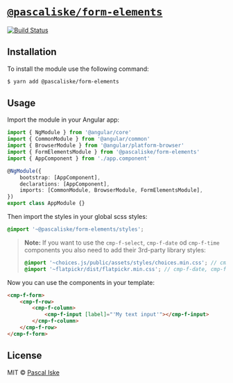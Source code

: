 # [`@pascaliske/form-elements`](https://pascaliske.github.io/form-elements)

[![Build Status](https://img.shields.io/github/workflow/status/pascaliske/form-elements/Test%20package/master?label=test&style=flat-square)](https://github.com/pascaliske/form-elements/actions)

## Installation

To install the module use the following command:

```bash
$ yarn add @pascaliske/form-elements
```

## Usage

Import the module in your Angular app:

```typescript
import { NgModule } from '@angular/core'
import { CommonModule } from '@angular/common'
import { BrowserModule } from '@angular/platform-browser'
import { FormElementsModule } from '@pascaliske/form-elements'
import { AppComponent } from './app.component'

@NgModule({
    bootstrap: [AppComponent],
    declarations: [AppComponent],
    imports: [CommonModule, BrowserModule, FormElementsModule],
})
export class AppModule {}
```

Then import the styles in your global scss styles:

```scss
@import '~@pascaliske/form-elements/styles';
```

> **Note:** If you want to use the `cmp-f-select`, `cmp-f-date` od `cmp-f-time` components you also need to add their 3rd-party library styles:
>
> ```scss
> @import '~choices.js/public/assets/styles/choices.min.css'; // cmp-f-select
> @import '~flatpickr/dist/flatpickr.min.css'; // cmp-f-date, cmp-f-time
> ```

Now you can use the components in your template:

```html
<cmp-f-form>
    <cmp-f-row>
        <cmp-f-column>
            <cmp-f-input [label]="'My text input'"></cmp-f-input>
        </cmp-f-column>
    </cmp-f-row>
</cmp-f-form>
```

## License

MIT © [Pascal Iske](https://pascaliske.dev)
